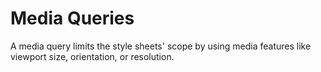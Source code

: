 # Media Queries

<p class="large">
  A media query limits the style sheets' scope by using media features like
  viewport size, orientation, or resolution.
</p>
